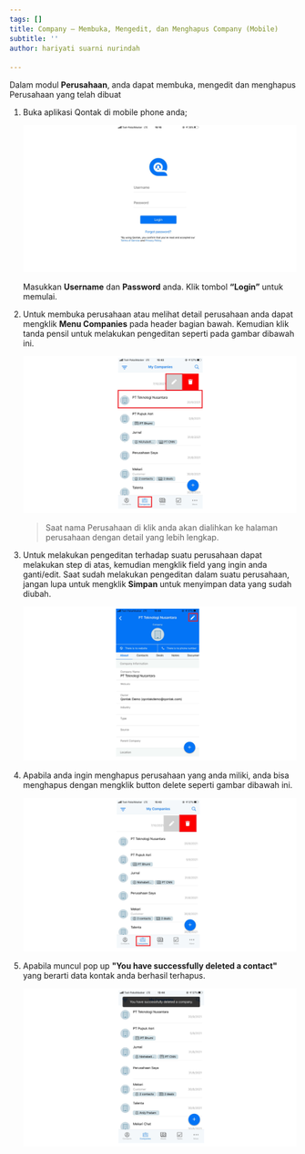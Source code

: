 ```yaml
---
tags: []
title: Company – Membuka, Mengedit, dan Menghapus Company (Mobile)
subtitle: ''
author: hariyati suarni nurindah

---
```

Dalam modul **Perusahaan**, anda dapat membuka, mengedit dan menghapus Perusahaan yang telah dibuat

1. Buka aplikasi Qontak di mobile phone anda;

   ![](/uploads/kontakmobile.PNG)

   Masukkan **Username** dan **Password** anda. Klik tombol **“Login”** untuk memulai.
2. Untuk membuka perusahaan atau melihat detail perusahaan anda dapat mengklik **Menu Companies** pada header bagian bawah. Kemudian klik tanda pensil untuk melakukan pengeditan seperti pada gambar dibawah ini.

   ![](/uploads/editcompanymobile.PNG)

   > Saat nama Perusahaan di klik anda akan dialihkan ke halaman perusahaan dengan detail yang lebih lengkap.
3. Untuk melakukan pengeditan terhadap suatu perusahaan dapat melakukan step di atas, kemudian mengklik field yang ingin anda ganti/edit. Saat sudah melakukan pengeditan dalam suatu perusahaan, jangan lupa untuk mengklik **Simpan** untuk menyimpan data yang sudah diubah.

   ![](/uploads/editcompanymobile1.PNG)
4. Apabila anda ingin menghapus perusahaan yang anda miliki, anda bisa menghapus dengan mengklik button delete seperti gambar dibawah ini.

   ![](/uploads/editcompanymobile3.PNG)
5. Apabila muncul pop up **"You have successfully deleted a contact"** yang berarti data kontak anda berhasil terhapus.

   ![](/uploads/editcompanymobile2.PNG)
